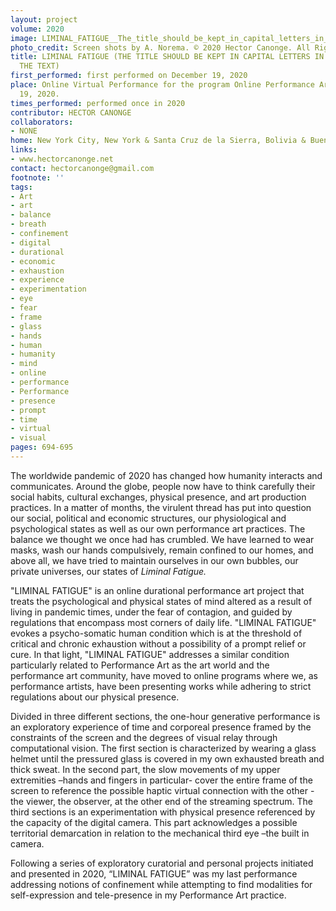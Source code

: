 ```yaml
---
layout: project
volume: 2020
image: LIMINAL_FATIGUE__The_title_should_be_kept_in_capital_letters_in_the_body_of_the_text_--Hector_Canonge.jpg
photo_credit: Screen shots by A. Norema. © 2020 Hector Canonge. All Rights Reserved.
title: LIMINAL FATIGUE (THE TITLE SHOULD BE KEPT IN CAPITAL LETTERS IN THE BODY OF
  THE TEXT)
first_performed: first performed on December 19, 2020
place: Online Virtual Performance for the program Online Performance Art, December
  19, 2020.
times_performed: performed once in 2020
contributor: HECTOR CANONGE
collaborators:
- NONE
home: New York City, New York & Santa Cruz de la Sierra, Bolivia & Buenos Aires, Argentina.
links:
- www.hectorcanonge.net
contact: hectorcanonge@gmail.com
footnote: ''
tags:
- Art
- art
- balance
- breath
- confinement
- digital
- durational
- economic
- exhaustion
- experience
- experimentation
- eye
- fear
- frame
- glass
- hands
- human
- humanity
- mind
- online
- performance
- Performance
- presence
- prompt
- time
- virtual
- visual
pages: 694-695
---
```



The worldwide pandemic of 2020 has changed how humanity interacts and communicates. Around the globe, people now have to think carefully their social habits, cultural exchanges, physical presence, and art production practices. In a matter of months, the virulent thread has put into question our social, political and economic structures, our physiological and psychological states as well as our own performance art practices. The balance we thought we once had has crumbled. We have learned to wear masks, wash our hands compulsively, remain confined to our homes, and above all, we have tried to maintain ourselves in our own bubbles, our private universes, our states of *Liminal Fatigue.*

"LIMINAL FATIGUE" is an online durational performance art project that treats the psychological and physical states of mind altered as a result of living in pandemic times, under the fear of contagion, and guided by regulations that encompass most corners of daily life. "LIMINAL FATIGUE" evokes a psycho-somatic human condition which is at the threshold of critical and chronic exhaustion without a possibility of a prompt relief or cure. In that light, "LIMINAL FATIGUE" addresses a similar condition particularly related to Performance Art as the art world and the performance art community, have moved to online programs where we, as performance artists, have been presenting works while adhering to strict regulations about our physical presence. 

Divided in three different sections, the one-hour generative performance is an exploratory experience of time and corporeal presence framed by the constraints of the screen and the degrees of visual relay through computational vision. The first section is characterized by wearing a glass helmet until the pressured glass is covered in my own exhausted breath and thick sweat. In the second part, the slow movements of my upper extremities –hands and fingers in particular- cover the entire frame of the screen to reference the possible haptic virtual connection with the other - the viewer, the observer, at the other end of the streaming spectrum.  The third sections is an experimentation with physical presence referenced by the capacity of the digital camera.  This part acknowledges a possible territorial demarcation in relation to the mechanical third eye –the built in camera. 

Following a series of exploratory curatorial and personal projects initiated and presented in 2020, “LIMINAL FATIGUE” was my last performance addressing notions of confinement while attempting to find modalities for self-expression and tele-presence in my Performance Art practice.
